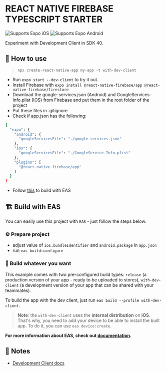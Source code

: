 # REACT NATIVE FIREBASE TYPESCRIPT STARTER

<p>
  <!-- iOS -->
  <img alt="Supports Expo iOS" longdesc="Supports Expo iOS" src="https://img.shields.io/badge/iOS-4630EB.svg?style=flat-square&logo=APPLE&labelColor=999999&logoColor=fff" />
  <!-- Android -->
  <img alt="Supports Expo Android" longdesc="Supports Expo Android" src="https://img.shields.io/badge/Android-4630EB.svg?style=flat-square&logo=ANDROID&labelColor=A4C639&logoColor=fff" />
</p>

Experiment with Development Client in SDK 40.

## 🚀 How to use

> `npx create-react-native-app my-app -t with-dev-client`

- Run `expo start --dev-client` to try it out.
- Install Firebase with ```expo install @react-native-firebase/app @react-native-firebase/firestore```
- Download the google-services.json (Android) and GoogleServices-Info.plist (IOS) from Firebase and put them in the root folder of the project
- Put these files in .gitignore
- Check if app.json has the following:
```sh
{
  "expo": {
    "android": {
      "googleServicesFile": "./google-services.json"
    },
    "ios": {
      "googleServicesFile": "./GoogleService-Info.plist"
    },
    "plugins": [
      "@react-native-firebase/app"
    ]
  }
}
```
- Follow [this](https://www.youtube.com/watch?v=LUFHXsBcW6w&t=217s) to build with EAS

## 🏗 Build with EAS

You can easily use this project with `EAS` - just follow the steps below.

### ⚙️ Prepare project

- adjust value of `ios.bundleIdentifier` and `android.package` in `app.json`
- run `eas build:configure`

### 💪 Build whatever you want

This example comes with two pre-configured build types: `release` (a production version of your app - ready to be uploaded to stores), `with-dev-client` (a development version of your app that can be shared with your teammates).

To build the app with the dev client, just run `eas build --profile with-dev-client`.

> **Note**: the `with-dev-client` uses the **internal distribution** on **iOS**. That's why, you need to add your device to be able to install the built app. To do it, you can use `eas device:create`.

**For more information about EAS, check out [documentation](https://docs.expo.dev/eas/).**

## 📝 Notes

- [Development Client docs](https://docs.expo.dev/clients/introduction/)

